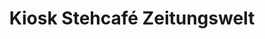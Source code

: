 ---
title: "Kiosk Stehcafé Zeitungswelt"
url: /quakenbrueck/kiosk-stehcafe-zeitungswelt/
shop: Kiosk
---